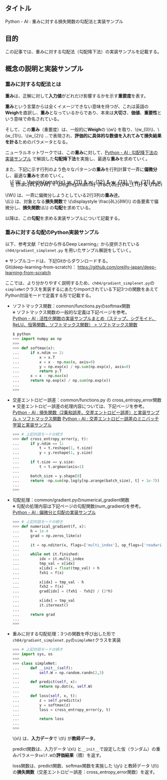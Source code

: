 ## タイトル
Python - AI : 重みに対する損失関数の勾配法と実装サンプル

## 目的
この記事では、重みに対する勾配法（勾配降下法）の実装サンプルを記載する。

## 概念の説明と実装サンプル

### 重みに対する勾配法とは

**重み**は、正解に対して**入力値**がどれだけ影響するかを示す**重要度**を表す。

**重み**という言葉からは全くイメージできない意味を持つが、これは英語の**Weigh**を直訳し、**重み**となっているからであり、本来は**大切さ**、**価値**、**重要性**という意味で命名されている。

そして、この**重み**（重要度）は、一般的に**Weigh**の \\(w\\) を取り、\\(w_{0}\\)、\\(w_{1}\\)、\\(w_{2}\\) …で表現され、**評価的に具体的な数値を入れてみて損失結果を計る**ためのパラメータとなる。

ニューラルネットワークでは、この**重み**に対して、[Python - AI : 勾配降下法の実装サンプル](https://sigma-se.com/detail/26/) で解説した**勾配降下法**を実施し、最適な**重み**を求めていく。

また、下記に示す行列のよう色々なパターンの**重み**を行列計算で一斉に**偏微分**し、最適な**重み**を求めていく。

<div style="display: flex; margin-left: 1rem; font-size: 1.2em; margin-top: -0.75em; overflow-x: auto; white-space: nowrap;">
\[
W =
\begin{pmatrix}
w_{11} & w_{12} & w_{13} \\
w_{21} & w_{22} & w_{23} \\
\end{pmatrix}
\]
</div>

<div style="display: flex; margin-left: 1rem; font-size: 1.2em; margin-top: -0.75em; overflow-x: auto; white-space: nowrap;">
\[
\frac{∂L}{∂W} =
\begin{pmatrix}
\frac{∂L}{∂w_{11}} & \frac{∂L}{∂w_{12}} & \frac{∂L}{∂w_{13}} \\
\frac{∂L}{∂w_{21}} & \frac{∂L}{∂w_{22}} & \frac{∂L}{∂w_{23}} \\
\end{pmatrix}
\]
</div>

\\(W\\) は、一斉に偏微分しようとしている2行3列の**重み**達。<br>
\\(L\\) は、対象となる**損失関数**で \\(\displaystyle \frac{∂L}{∂W}\\) の各要素で偏微分し、**損失関数**\\(L\\) の**勾配**を求めている。

以降は、この**勾配**を求める実装サンプルについて記載する。

### 重みに対する勾配のPython実装サンプル

以下、参考文献『ゼロから作るDeep Learning』から提供されている `ch04/gradient_simplenet.py` を用いたサンプル解説をしていく。

※ サンプルコードは、下記Gitからダウンロードする。<br>
Git(deep-learning-from-scratch)：
<a href="https://github.com/oreilly-japan/deep-learning-from-scratch">https://github.com/oreilly-japan/deep-learning-from-scratch</a>

ここでは、より分かりやすく説明するため、`ch04/gradient_simplenet.py`の`simpleNet`クラスを実装するにあたりimportされている下記3つの関数をあえてPython対話モードで定義する形で記載する。

- ソフトマックス関数：common/functions.pyのsoftmax関数<br>
    ※ ソフトマックス関数の一般的な定義は下記ページを参考。<br>
    [Python - AI : 活性化関数の実装サンプルまとめ（ステップ、シグモイド、ReLU、恒等関数、ソフトマックス関数） > ソフトマックス関数](<https://sigma-se.com/detail/18/#:~:text=pid18_4.png%27)%0A%20%3E%3E%3E-,%E3%82%BD%E3%83%95%E3%83%88%E3%83%9E%E3%83%83%E3%82%AF%E3%82%B9%E9%96%A2%E6%95%B0,-%E5%88%86%E9%A1%9E%E5%95%8F%E9%A1%8C%E3%81%A7>)


    ```python
    $ python
    >>> import numpy as np
    >>>
    >>> def softmax(x):
    ...     if x.ndim == 2:
    ...         x = x.T
    ...         x = x - np.max(x, axis=0)
    ...         y = np.exp(x) / np.sum(np.exp(x), axis=0)
    ...         return y.T
    ...     x = x - np.max(x)
    ...     return np.exp(x) / np.sum(np.exp(x))
    ...
    >>>
    ```

- 交差エントロピー誤差：common/functions.py の cross_entropy_error関数<br>
    ※ 交差エントロピー誤差の処理内容については、下記ページを参考。<br>
    [Python - AI : 損失関数（2乗和誤差、交差エントロピー誤差）と実装サンプル > ソフトマックス関数](<https://sigma-se.com/detail/22/#:~:text=%EF%BC%89-,%E4%BA%A4%E5%B7%AE%E3%82%A8%E3%83%B3%E3%83%88%E3%83%AD%E3%83%94%E3%83%BC%E8%AA%A4%E5%B7%AE%E3%81%A8%E5%AE%9F%E8%A3%85%E3%82%B5%E3%83%B3%E3%83%97%E3%83%AB,-%E5%89%8D%E9%A0%85%E3%81%A8%E5%90%8C%E6%A7%98>)
    [Python - AI : 交差エントロピー誤差のミニバッチ学習と実装サンプル](<https://sigma-se.com/detail/23/#:~:text=%E4%BA%A4%E5%B7%AE%E3%82%A8%E3%83%B3%E3%83%88%E3%83%AD%E3%83%94%E3%83%BC%E8%AA%A4%E5%B7%AE%E3%81%AE%E3%83%9F%E3%83%8B%E3%83%90%E3%83%83%E3%83%81%E5%AD%A6%E7%BF%92%EF%BC%88Python%E5%AE%9F%E8%A3%85%E3%82%B5%E3%83%B3%E3%83%97%E3%83%AB%EF%BC%89>)

    ```python
    >>> # 上記対話モードの続き
    >>> def cross_entropy_error(y, t):
    ...     if y.ndim == 1:
    ...         t = t.reshape(1, t.size)
    ...         y = y.reshape(1, y.size)
    ...
    ...     if t.size == y.size:
    ...         t = t.argmax(axis=1)
    ...
    ...     batch_size = y.shape[0]
    ...     return -np.sum(np.log(y[np.arange(batch_size), t] + 1e-7)) / batch_size
    ...
    >>>
    ```

- 勾配処理：common/gradient.pyのnumerical_gradient関数<br>
    ※ 勾配の処理内容は下記ページの勾配関数(num_gradient)を参考。<br>
    [Python - AI : 偏微分と勾配の実装サンプル](<https://sigma-se.com/detail/25/#:~:text=%E3%81%AB%E9%81%8E%E3%81%8E%E3%81%AA%E3%81%84%E3%80%82-,%E5%8B%BE%E9%85%8D%E3%81%AEPython%E5%AE%9F%E8%A3%85%E3%82%B5%E3%83%B3%E3%83%97%E3%83%AB,-%E4%B8%8A%E8%A8%98%E3%81%A7%E3%80%81>)


    ```python
    >>> # 上記対話モードの続き
    >>> def numerical_gradient(f, x):
    ...     h = 1e-4
    ...     grad = np.zeros_like(x)
    ...
    ...     it = np.nditer(x, flags=['multi_index'], op_flags=['readwrite'])
    ...
    ...     while not it.finished:
    ...         idx = it.multi_index
    ...         tmp_val = x[idx]
    ...         x[idx] = float(tmp_val) + h
    ...         fxh1 = f(x)
    ...
    ...         x[idx] = tmp_val - h
    ...         fxh2 = f(x)
    ...         grad[idx] = (fxh1 - fxh2) / (2*h)
    ...
    ...         x[idx] = tmp_val
    ...         it.iternext()
    ...
    ...     return grad
    ...
    >>>
    ```

- 重みに対する勾配処理：3つの関数を呼び出した形で`ch04/gradient_simplenet.py`の`simpleNet`クラスを実装

    ```python
    >>> # 上記対話モードの続き
    >>> import sys, os
    >>>
    >>> class simpleNet:
    ...     def __init__(self):
    ...         self.W = np.random.randn(2,3)
    ...
    ...     def predict(self, x):
    ...         return np.dot(x, self.W)
    ...
    ...     def loss(self, x, t):
    ...         z = self.predict(x)
    ...         y = softmax(z)
    ...         loss = cross_entropy_error(y, t)
    ...
    ...         return loss
    ...
    >>>
    ```

    \\(x\\) は、**入力データ**で \\(t\\) が**教師データ**。

    predict関数は、入力データ \\(x\\) と`__init__`で設定した仮（ランダム）の重みパラメータ`self.W`の**評価結果**（積）を返す。

    loss関数は、predict関数、softmax関数を実施した \\(y\\) と教師データ \\(t\\) の**損失関数**（交差エントロピー誤差：cross_entropy_error関数）を返す。
